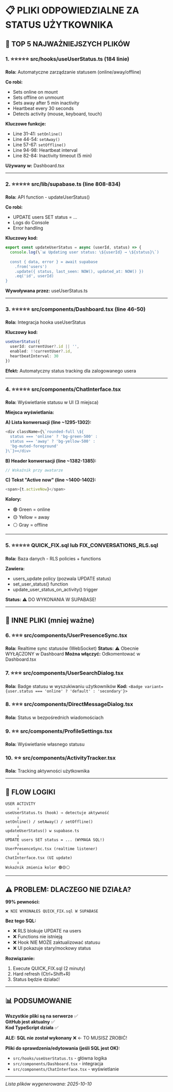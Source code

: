 # 📋 PLIKI ODPOWIEDZIALNE ZA STATUS UŻYTKOWNIKA

## 🎯 TOP 5 NAJWAŻNIEJSZYCH PLIKÓW

### 1. ⭐⭐⭐⭐⭐ src/hooks/useUserStatus.ts (184 linie)
**Rola:** Automatyczne zarządzanie statusem (online/away/offline)

**Co robi:**
- Sets online on mount
- Sets offline on unmount
- Sets away after 5 min inactivity
- Heartbeat every 30 seconds
- Detects activity (mouse, keyboard, touch)

**Kluczowe funkcje:**
- Line 31-41: `setOnline()`
- Line 44-54: `setAway()`
- Line 57-67: `setOffline()`
- Line 94-98: Heartbeat interval
- Line 82-84: Inactivity timeout (5 min)

**Używany w:** Dashboard.tsx

---

### 2. ⭐⭐⭐⭐⭐ src/lib/supabase.ts (line 808-834)
**Rola:** API function - updateUserStatus()

**Co robi:**
- UPDATE users SET status = ...
- Logs do Console
- Error handling

**Kluczowy kod:**
```typescript
export const updateUserStatus = async (userId, status) => {
  console.log(\`📊 Updating user status: \${userId} → \${status}\`)
  
  const { data, error } = await supabase
    .from('users')
    .update({ status, last_seen: NOW(), updated_at: NOW() })
    .eq('id', userId)
}
```

**Wywoływana przez:** useUserStatus.ts

---

### 3. ⭐⭐⭐⭐⭐ src/components/Dashboard.tsx (line 46-50)
**Rola:** Integracja hooka useUserStatus

**Kluczowy kod:**
```typescript
useUserStatus({
  userId: currentUser?.id || '',
  enabled: !!currentUser?.id,
  heartbeatInterval: 30
})
```

**Efekt:** Automatyczny status tracking dla zalogowanego usera

---

### 4. ⭐⭐⭐⭐⭐ src/components/ChatInterface.tsx
**Rola:** Wyświetlanie statusu w UI (3 miejsca)

**Miejsca wyświetlania:**

**A) Lista konwersacji (line ~1295-1302):**
```typescript
<div className={\`rounded-full \${
  status === 'online' ? 'bg-green-500' :
  status === 'away' ? 'bg-yellow-500' : 
  'bg-muted-foreground'
}\`}></div>
```

**B) Header konwersacji (line ~1382-1385):**
```typescript
// Wskaźnik przy awatarze
```

**C) Tekst "Active now" (line ~1400-1402):**
```typescript
<span>{t.activeNow}</span>
```

**Kolory:**
- 🟢 Green = online
- 🟡 Yellow = away
- ⚪ Gray = offline

---

### 5. ⭐⭐⭐⭐⭐ QUICK_FIX.sql lub FIX_CONVERSATIONS_RLS.sql
**Rola:** Baza danych - RLS policies + functions

**Zawiera:**
- users_update policy (pozwala UPDATE status)
- set_user_status() function
- update_user_status_on_activity() trigger

**Status:** ⚠️ DO WYKONANIA W SUPABASE!

---

## 🔄 INNE PLIKI (mniej ważne)

### 6. ⭐⭐⭐ src/components/UserPresenceSync.tsx
**Rola:** Realtime sync statusów (WebSocket)
**Status:** ⚠️ Obecnie WYŁĄCZONY w Dashboard
**Można włączyć:** Odkomentować w Dashboard.tsx

### 7. ⭐⭐⭐ src/components/UserSearchDialog.tsx
**Rola:** Badge statusu w wyszukiwaniu użytkowników
**Kod:** `<Badge variant={user.status === 'online' ? 'default' : 'secondary'}>`

### 8. ⭐⭐⭐ src/components/DirectMessageDialog.tsx
**Rola:** Status w bezpośrednich wiadomościach

### 9. ⭐⭐ src/components/ProfileSettings.tsx
**Rola:** Wyświetlanie własnego statusu

### 10. ⭐⭐ src/components/ActivityTracker.tsx
**Rola:** Tracking aktywności użytkownika

---

## 🎯 FLOW LOGIKI

```
USER ACTIVITY
     ↓
useUserStatus.ts (hook) → detectuje aktywność
     ↓
setOnline() / setAway() / setOffline()
     ↓
updateUserStatus() w supabase.ts
     ↓
UPDATE users SET status = ... (WYMAGA SQL!)
     ↓
UserPresenceSync.tsx (realtime listener)
     ↓
ChatInterface.tsx (UI update)
     ↓
Wskaźnik zmienia kolor 🟢🟡⚪
```

---

## ⚠️ PROBLEM: DLACZEGO NIE DZIAŁA?

**99% pewności:**
```
❌ NIE WYKONAŁEŚ QUICK_FIX.sql W SUPABASE
```

**Bez tego SQL:**
- ❌ RLS blokuje UPDATE na users
- ❌ Functions nie istnieją
- ❌ Hook NIE MOŻE zaktualizować statusu
- ❌ UI pokazuje stary/mockowy status

**Rozwiązanie:**
1. Execute QUICK_FIX.sql (2 minuty)
2. Hard refresh (Ctrl+Shift+R)
3. Status będzie działać!

---

## 📊 PODSUMOWANIE

**Wszystkie pliki są na serwerze** ✅  
**GitHub jest aktualny** ✅  
**Kod TypeScript działa** ✅  

**ALE:**
**SQL nie został wykonany** ❌ ← TO MUSISZ ZROBIĆ!

**Pliki do sprawdzenia/edytowania (jeśli SQL jest OK):**
- `src/hooks/useUserStatus.ts` - główna logika
- `src/components/Dashboard.tsx` - integracja
- `src/components/ChatInterface.tsx` - wyświetlanie

---

*Lista plików wygenerowana: 2025-10-10*
